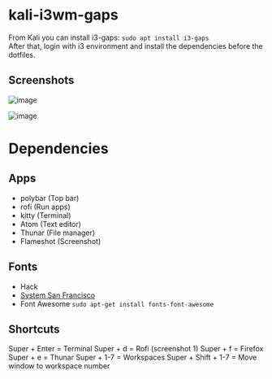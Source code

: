# kali-i3wm-gaps
From Kali you can install i3-gaps: `sudo apt install i3-gaps`  
After that, login with i3 environment and install the dependencies before the dotfiles.

## Screenshots
![image](https://user-images.githubusercontent.com/28929503/129465014-84143153-43c7-41c6-a170-3f8a086c9f0a.png)

![image](https://user-images.githubusercontent.com/28929503/129465040-d9a83b10-6503-4fa0-8c4f-2052147d37cd.png)


# Dependencies
## Apps
- polybar (Top bar)
- rofi (Run apps)
- kitty (Terminal)
- Atom (Text editor)
- Thunar (File manager)
- Flameshot (Screenshot)

## Fonts
- Hack
- [System San Francisco](https://github.com/supermarin/YosemiteSanFranciscoFont/blob/master/System%20San%20Francisco%20Display%20Regular.ttf)
- Font Awesome `sudo apt-get install fonts-font-awesome`

## Shortcuts
Super + Enter = Terminal
Super + d = Rofi (screenshot 1)
Super + f = Firefox
Super + e = Thunar
Super + 1-7 = Workspaces
Super + Shift + 1-7 = Move window to workspace number
